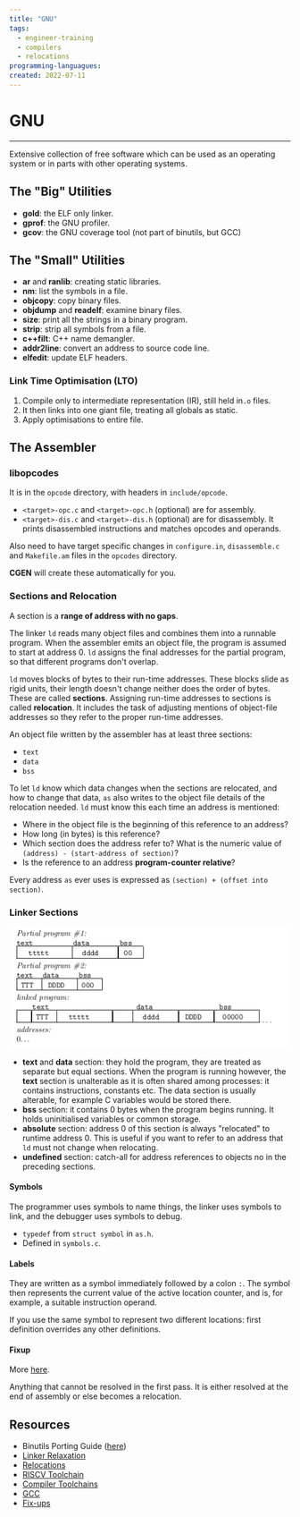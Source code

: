```yaml
---
title: "GNU"
tags:
  - engineer-training
  - compilers
  - relocations
programming-languagues:
created: 2022-07-11
---
```

# GNU
---
Extensive collection of free software which can be used as an operating system or in parts with other operating systems.

## The "Big" Utilities
- **gold**: the ELF only linker.
- **gprof**: the GNU profiler.
- **gcov**: the GNU coverage tool (not part of binutils, but GCC)

## The "Small" Utilities
- **ar** and **ranlib**: creating static libraries.
- **nm**: list the symbols in a file.
- **objcopy**: copy binary files.
- **objdump** and **readelf**: examine binary files.
- **size**: print all the strings in a binary program.
- **strip**: strip all symbols from a file.
- **c++filt**: C++ name demangler.
- **addr2line**: convert an address to source code line.
- **elfedit**: update ELF headers.

### Link Time Optimisation (LTO)
1. Compile only to intermediate representation (IR), still held in`.o` files.
2. It then links into one giant file, treating all globals as static.
3. Apply optimisations to entire file.

## The Assembler
### libopcodes
 It is in the `opcode` directory, with headers in `include/opcode`.
 
-  `<target>-opc.c` and `<target>-opc.h` (optional) are for assembly.
-  `<target>-dis.c` and `<target>-dis.h` (optional) are for disassembly. It prints disassembled instructions and matches opcodes and operands.

Also need to have target specific changes in `configure.in`, `disassemble.c` and `Makefile.am` files in the `opcodes` directory.

**CGEN** will create these automatically for you.

### Sections and Relocation
A section is a **range of address with no gaps**. 

The linker `ld` reads many object files and combines them into a runnable program. When the assembler emits an object file, the program is assumed to start at address 0. `ld` assigns the final addresses for the partial program, so that different programs don't overlap.

`ld` moves blocks of bytes to their run-time addresses. These blocks slide as rigid units, their length doesn't change neither does the order of bytes. These are called **sections**. Assigning run-time addresses to sections is called **relocation**. It includes the task of adjusting mentions of object-file addresses so they refer to the proper run-time addresses.

An object file written by the assembler has at least three sections:
- `text`
- `data`
- `bss`

To let `ld` know which data changes when the sections are relocated, and how to change that data, `as` also writes to the object file details of the relocation needed. `ld` must know this each time an address is mentioned:

- Where in the object file is the beginning of this reference to an address?
- How long (in bytes) is this reference?
- Which section does the address refer to? What is the numeric value of `(address) - (start-address of section)`?
- Is the reference to an address **program-counter relative**?

Every address `as` ever uses is expressed as `(section) + (offset into section)`.

### Linker Sections
![Screenshot from 2022-07-11 11-19-21](notes/images/Screenshot%20from%202022-07-11%2011-19-21.png)

- **text** and **data** section:  they hold the program, they are treated as separate but equal sections. When the program is running however, the **text** section is unalterable as it is often shared among processes: it contains instructions, constants etc. The data section is usually alterable, for example C variables would be stored there.
- **bss** section: it contains 0 bytes when the program begins running. It holds uninitialised variables or common storage.
- **absolute** section: address 0 of this section is always "relocated" to runtime address 0. This is useful if you want to refer to an address that `ld` must not change when relocating.
- **undefined** section: catch-all for address references to objects no in the preceding sections.

#### Symbols
The programmer uses symbols to name things, the linker uses symbols to link, and the debugger uses symbols to debug.

- `typedef` from `struct symbol` in `as.h`.
- Defined in `symbols.c`.

#### Labels
They are written as a symbol immediately followed by a colon `:`. The symbol then represents the current value of the active location counter, and is, for example, a suitable instruction operand.

If you use the same symbol to represent two different locations: first definition overrides any other definitions.

#### Fixup
More [here](notes/general/fixups.md).

Anything that cannot be resolved in the first pass. It is either resolved at the end of assembly or else becomes a relocation.

## Resources
- Binutils Porting Guide ([here](https://www.sourceware.org/binutils/binutils-porting-guide.txt))
- [Linker Relaxation](notes/general/linker-relaxation.md)
- [Relocations](notes/general/relocations.md)
- [RISCV Toolchain](notes/general/riscv-toolchain.md)
- [Compiler Toolchains](notes/general/compiler-toolchains.md)
- [GCC](notes/general/gcc.md)
- [Fix-ups](notes/general/fixups.md)